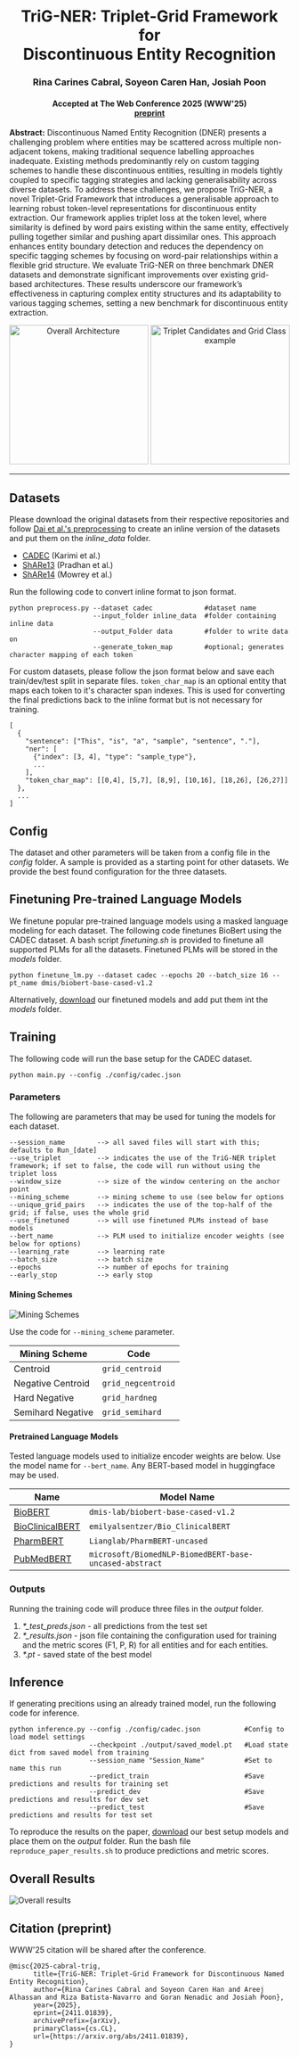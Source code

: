 # <div align="center">TriG-NER: Triplet-Grid Framework for</br>Discontinuous Entity Recognition</div>

### <div align="center">Rina Carines Cabral, Soyeon Caren Han, Josiah Poon</div>
#### <div align="center">Accepted at The Web Conference 2025 (WWW'25)<br>[preprint](https://arxiv.org/abs/2411.01839)</div>

**Abstract:** Discontinuous Named Entity Recognition (DNER) presents a challenging problem where entities may be scattered across multiple non-adjacent tokens, making traditional sequence labelling approaches inadequate. Existing methods predominantly rely on custom tagging schemes to handle these discontinuous entities, resulting in models tightly coupled to specific tagging strategies and lacking generalisability across diverse datasets. To address these challenges, we propose TriG-NER, a novel Triplet-Grid Framework that introduces a generalisable approach to learning robust token-level representations for discontinuous entity extraction. Our framework applies triplet loss at the token level, where similarity is defined by word pairs existing within the same entity, effectively pulling together similar and pushing apart dissimilar ones. This approach enhances entity boundary detection and reduces the dependency on specific tagging schemes by focusing on word-pair relationships within a flexible grid structure. We evaluate TriG-NER on three benchmark DNER datasets and demonstrate significant improvements over existing grid-based architectures. These results underscore our framework’s effectiveness in capturing complex entity structures and its adaptability to various tagging schemes, setting a new benchmark for discontinuous entity extraction.

<p align="center">
  <img alt="Overall Architecture" src="https://github.com/adlnlp/trig_ner/blob/main/figures/architecture5.jpg" height="250" />
  <img alt="Triplet Candidates and Grid Class example" src="https://github.com/adlnlp/trig_ner/blob/main/figures/candidate_sample_1_v2.jpg" height="250" /> 
</p>

----
## Datasets
Please download the original datasets from their respective repositories and follow [Dai et al.'s preprocessing](https://github.com/dainlp/acl2020-transition-discontinuous-ner/tree/masterv) to create an inline version of the datasets and put them on the _inline\_data_ folder. 
- [CADEC](https://doi.org/10.4225/08/570FB102BDAD2) (Karimi et al.)
- [ShARe13](https://doi.org/10.13026/rxa7-q798) (Pradhan et al.)
- [ShARe14](https://doi.org/10.13026/0zgk-9j94) (Mowrey et al.)

Run the following code to convert inline format to json format.
```
python preprocess.py --dataset cadec             #dataset name
                     --input_folder inline_data  #folder containing inline data
                     --output_Folder data        #folder to write data on
                     --generate_token_map        #optional; generates character mapping of each token
```

For custom datasets, please follow the json format below and save each train/dev/test split in separate files. ``token_char_map`` is an optional entity that maps each token to it's character span indexes. This is used for converting the final predictions back to the inline format but is not necessary for training.
```
[
  {
    "sentence": ["This", "is", "a", "sample", "sentence", "."],
    "ner": [
      {"index": [3, 4], "type": "sample_type"},
      ...
    ],
    "token_char_map": [[0,4], [5,7], [8,9], [10,16], [18,26], [26,27]]
  },
  ...
]
```

## Config
The dataset and other parameters will be taken from a config file in the _config_ folder. A sample is provided as a starting point for other datasets. We provide the best found configuration for the three datasets.

## Finetuning Pre-trained Language Models
We finetune popular pre-trained language models using a masked language modeling for each dataset. The following code finetunes BioBert using the CADEC dataset. A bash script _finetuning.sh_ is provided to finetune all supported PLMs for all the datasets. Finetuned PLMs will be stored in the _models_ folder.
```
python finetune_lm.py --dataset cadec --epochs 20 --batch_size 16 --pt_name dmis/biobert-base-cased-v1.2
```

Alternatively, [download](https://unisyd-my.sharepoint.com/:u:/g/personal/rina_cabral_sydney_edu_au/EburYqBUqUFAsSA14bwGKHgBnc7GF3AoOa0pSZixeSWGlg?e=MtK2xP) our finetuned models and add put them int the _models_ folder.

## Training
The following code will run the base setup for the CADEC dataset.
```
python main.py --config ./config/cadec.json
```

### Parameters
The following are parameters that may be used for tuning the models for each dataset.
```
--session_name        --> all saved files will start with this; defaults to Run_[date]
--use_triplet         --> indicates the use of the TriG-NER triplet framework; if set to false, the code will run without using the triplet loss
--window_size         --> size of the window centering on the anchor point
--mining_scheme       --> mining scheme to use (see below for options
--unique_grid_pairs   --> indicates the use of the top-half of the grid; if false, uses the whole grid
--use_finetuned       --> will use finetuned PLMs instead of base models
--bert_name           --> PLM used to initialize encoder weights (see below for options)
--learning_rate       --> learning rate
--batch_size          --> batch size
--epochs              --> number of epochs for training
--early_stop          --> early stop
```

#### Mining Schemes
![Mining Schemes](https://github.com/adlnlp/trig_ner/blob/main/figures/triplet_selection.jpg)

Use the code for ``--mining_scheme`` parameter.

| Mining Scheme | Code |
|---|---|
| Centroid | ``grid_centroid`` | 
| Negative Centroid | ``grid_negcentroid`` | 
| Hard Negative | ``grid_hardneg`` |
| Semihard Negative | ``grid_semihard``|

#### Pretrained Language Models
Tested language models used to initialize encoder weights are below. Use the model name for ``--bert_name``. Any BERT-based model in huggingface may be used.

| Name | Model Name |
|---|---|
| [BioBERT](https://huggingface.co/dmis-lab/biobert-base-cased-v1.2) | ``dmis-lab/biobert-base-cased-v1.2`` | 
| [BioClinicalBERT](https://huggingface.co/emilyalsentzer/Bio_ClinicalBERT) | ``emilyalsentzer/Bio_ClinicalBERT`` |
| [PharmBERT](https://huggingface.co/Lianglab/PharmBERT-uncased) | ``Lianglab/PharmBERT-uncased`` |
| [PubMedBERT](https://huggingface.co/microsoft/BiomedNLP-BiomedBERT-base-uncased-abstract) | ``microsoft/BiomedNLP-BiomedBERT-base-uncased-abstract`` |

### Outputs
Running the training code will produce three files in the _output_ folder.
1. _*\_test\_preds.json_ - all predictions from the test set
2. _*\_results.json_ - json file containing the configuration used for training and the metric scores (F1, P, R) for all entities and for each entities.
3. _*.pt_ - saved state of the best model

## Inference
If generating precitions using an already trained model, run the following code for inference.
```
python inference.py --config ./config/cadec.json           #Config to load model settings
                    --checkpoint ./output/saved_model.pt   #Load state dict from saved model from training
                    --session_name "Session_Name"          #Set to name this run
                    --predict_train                        #Save predictions and results for training set
                    --predict_dev                          #Save predictions and results for dev set
                    --predict_test                         #Save predictions and results for test set
```
To reproduce the results on the paper, [download](https://unisyd-my.sharepoint.com/:u:/g/personal/rina_cabral_sydney_edu_au/ERKfWGry67FGqj7zycaV7GgBZxc2fzpaHYOO_IHH6GOxNg?e=Bm7bd6) our best setup models and place them on the _output_ folder. Run the bash file ``reproduce_paper_results.sh`` to produce predictions and metric scores.

## Overall Results

![Overall results](https://github.com/adlnlp/trig_ner/blob/main/figures/overall_results.jpg)

## Citation (preprint)
WWW'25 citation will be shared after the conference.
```
@misc{2025-cabral-trig,
      title={TriG-NER: Triplet-Grid Framework for Discontinuous Named Entity Recognition}, 
      author={Rina Carines Cabral and Soyeon Caren Han and Areej Alhassan and Riza Batista-Navarro and Goran Nenadic and Josiah Poon},
      year={2025},
      eprint={2411.01839},
      archivePrefix={arXiv},
      primaryClass={cs.CL},
      url={https://arxiv.org/abs/2411.01839}, 
}
```
